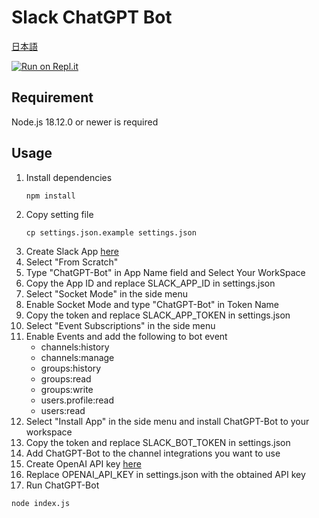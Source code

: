 # Slack ChatGPT Bot

[日本語](README-ja.md)

[![Run on Repl.it](https://repl.it/badge/github/tsubasa652/chatgpt-slack-bot)](https://repl.it/github/tsubasa652/chatgpt-slack-bot)

## Requirement

Node.js 18.12.0 or newer is required

## Usage

1. Install dependencies
    ```shell
    npm install
    ```
2. Copy setting file
    ```shell
    cp settings.json.example settings.json
    ```
3. Create Slack App [here](https://api.slack.com/apps?new_app=1)
4. Select "From Scratch"
5. Type "ChatGPT-Bot" in App Name field and Select Your WorkSpace
6. Copy the App ID and replace SLACK_APP_ID in settings.json
7. Select "Socket Mode" in the side menu
8. Enable Socket Mode and type "ChatGPT-Bot" in Token Name
9. Copy the token and replace SLACK_APP_TOKEN in settings.json
10. Select "Event Subscriptions" in the side menu
11. Enable Events and add the following to bot event
    - channels:history
    - channels:manage
    - groups:history
    - groups:read
    - groups:write
    - users.profile:read
    - users:read
12.  Select "Install App" in the side menu and install ChatGPT-Bot to your workspace
13.  Copy the token and replace SLACK_BOT_TOKEN in settings.json
14.  Add ChatGPT-Bot to the channel integrations you want to use
15.  Create OpenAI API key [here](https://platform.openai.com/account/api-keys)
16.  Replace OPENAI_API_KEY in settings.json with the obtained API key 
17.  Run ChatGPT-Bot
```shell
node index.js
```
<!--
## Additional settings(Option)
If you use the command, please add the following settings
1. Open Slack App settings page
2. Select "Slash Commands" in the side menu
3. Click "Create New Commands"
4. Enter "/chatgpt" in the command field and "ChatGPT Bot Settings" in the description field and save
5. 
-->